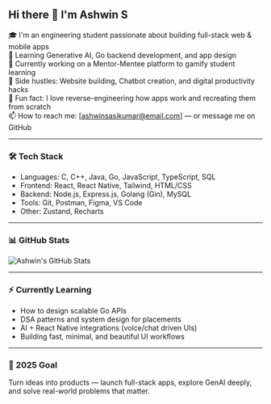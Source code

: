 ## Hi there 👋 I'm Ashwin S

🎓 I'm an engineering student passionate about building full-stack web & mobile apps  
🧠 Learning Generative AI, Go backend development, and app design  
🚀 Currently working on a Mentor-Mentee platform to gamify student learning  
📱 Side hustles: Website building, Chatbot creation, and digital productivity hacks  
🧩 Fun fact: I love reverse-engineering how apps work and recreating them from scratch  
📫 How to reach me: [ashwinsasikumar@email.com] — or message me on GitHub

---

### 🛠️ Tech Stack
- Languages: C, C++, Java, Go, JavaScript, TypeScript, SQL  
- Frontend: React, React Native, Tailwind, HTML/CSS  
- Backend: Node.js, Express.js, Golang (Gin), MySQL  
- Tools: Git, Postman, Figma, VS Code
- Other: Zustand, Recharts

---

### 📊 GitHub Stats
![Ashwin's GitHub Stats](https://github-readme-stats.vercel.app/api?username=ashwinsasikumar&show_icons=true&theme=tokyonight)

---

### ⚡ Currently Learning
- How to design scalable Go APIs  
- DSA patterns and system design for placements  
- AI + React Native integrations (voice/chat driven UIs)  
- Building fast, minimal, and beautiful UI workflows

---
### 🎯 2025 Goal
Turn ideas into products — launch full-stack apps, explore GenAI deeply, and solve real-world problems that matter.
 
